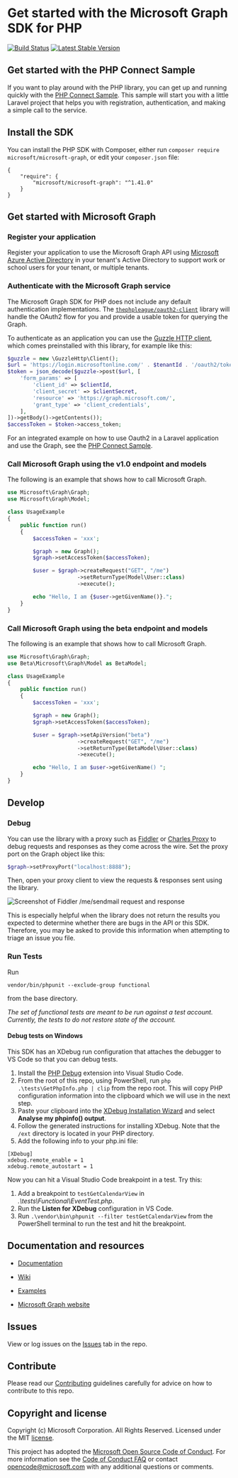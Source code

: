 # Get started with the Microsoft Graph SDK for PHP

[![Build Status](https://travis-ci.org/microsoftgraph/msgraph-sdk-php.svg?branch=master)](https://travis-ci.org/microsoftgraph/msgraph-sdk-php)
[![Latest Stable Version](https://poser.pugx.org/microsoft/microsoft-graph/version)](https://packagist.org/packages/microsoft/microsoft-graph)

## Get started with the PHP Connect Sample
If you want to play around with the PHP library, you can get up and running quickly with the [PHP Connect Sample](https://github.com/microsoftgraph/php-connect-sample). This sample will start you with a little Laravel project that helps you with registration, authentication, and making a simple call to the service.

## Install the SDK
You can install the PHP SDK with Composer, either run `composer require microsoft/microsoft-graph`, or edit your `composer.json` file:
```
{
    "require": {
        "microsoft/microsoft-graph": "^1.41.0"
    }
}
```
## Get started with Microsoft Graph

### Register your application

Register your application to use the Microsoft Graph API using [Microsoft Azure Active Directory](https://portal.azure.com/#blade/Microsoft_AAD_RegisteredApps/ApplicationsListBlade) in your tenant's Active Directory to support work or school users for your tenant, or multiple tenants.

### Authenticate with the Microsoft Graph service

The Microsoft Graph SDK for PHP does not include any default authentication implementations. The [`thephpleague/oauth2-client`](https://github.com/thephpleague/oauth2-client) library will handle the OAuth2 flow for you and provide a usable token for querying the Graph.

To authenticate as an application you can use the [Guzzle HTTP client](http://docs.guzzlephp.org/en/stable/), which comes preinstalled with this library, for example like this:
```php
$guzzle = new \GuzzleHttp\Client();
$url = 'https://login.microsoftonline.com/' . $tenantId . '/oauth2/token?api-version=1.0';
$token = json_decode($guzzle->post($url, [
    'form_params' => [
        'client_id' => $clientId,
        'client_secret' => $clientSecret,
        'resource' => 'https://graph.microsoft.com/',
        'grant_type' => 'client_credentials',
    ],
])->getBody()->getContents());
$accessToken = $token->access_token;
```
For an integrated example on how to use Oauth2 in a Laravel application and use the Graph, see the [PHP Connect Sample](https://github.com/microsoftgraph/php-connect-sample).

### Call Microsoft Graph using the v1.0 endpoint and models

The following is an example that shows how to call Microsoft Graph.

```php
use Microsoft\Graph\Graph;
use Microsoft\Graph\Model;

class UsageExample
{
    public function run()
    {
        $accessToken = 'xxx';

        $graph = new Graph();
        $graph->setAccessToken($accessToken);

        $user = $graph->createRequest("GET", "/me")
                      ->setReturnType(Model\User::class)
                      ->execute();

        echo "Hello, I am {$user->getGivenName()}.";
    }
}
```

### Call Microsoft Graph using the beta endpoint and models

The following is an example that shows how to call Microsoft Graph.

```php
use Microsoft\Graph\Graph;
use Beta\Microsoft\Graph\Model as BetaModel;

class UsageExample
{
    public function run()
    {
        $accessToken = 'xxx';

        $graph = new Graph();
        $graph->setAccessToken($accessToken);

        $user = $graph->setApiVersion("beta")
                      ->createRequest("GET", "/me")
                      ->setReturnType(BetaModel\User::class)
                      ->execute();

        echo "Hello, I am $user->getGivenName() ";
    }
}
```

## Develop

### Debug
You can use the library with a proxy such as [Fiddler](http://www.telerik.com/fiddler) or [Charles Proxy](https://www.charlesproxy.com/) to debug requests and responses as they come across the wire. Set the proxy port on the Graph object like this:
```php
$graph->setProxyPort("localhost:8888");
```
Then, open your proxy client to view the requests & responses sent using the library.

![Screenshot of Fiddler /me/sendmail request and response](https://github.com/microsoftgraph/msgraph-sdk-php/blob/master/docs/images/Fiddler.PNG)

This is especially helpful when the library does not return the results you expected to determine whether there are bugs in the API or this SDK. Therefore, you may be asked to provide this information when attempting to triage an issue you file.

### Run Tests

Run
 ```shell
vendor/bin/phpunit --exclude-group functional
```
from the base directory.

*The set of functional tests are meant to be run against a test account. Currently, the
tests to do not restore state of the account.*

#### Debug tests on Windows

This SDK has an XDebug run configuration that attaches the debugger to VS Code so that you can debug tests.

1. Install the [PHP Debug](https://marketplace.visualstudio.com/items?itemName=felixfbecker.php-debug) extension into Visual Studio Code.
2. From the root of this repo, using PowerShell, run `php .\tests\GetPhpInfo.php | clip` from the repo root. This will copy PHP configuration information into the clipboard which we will use in the next step.
3. Paste your clipboard into the [XDebug Installation Wizard](https://xdebug.org/wizard) and select **Analyse my phpinfo() output**.
4. Follow the generated instructions for installing XDebug. Note that the `/ext` directory is located in your PHP directory.
5. Add the following info to your php.ini file:

```
[XDebug]
xdebug.remote_enable = 1
xdebug.remote_autostart = 1
```

Now you can hit a Visual Studio Code breakpoint in a test. Try this:

1. Add a breakpoint to `testGetCalendarView` in *.\tests\Functional\EventTest.php*.
2. Run the **Listen for XDebug** configuration in VS Code.
3. Run `.\vendor\bin\phpunit --filter testGetCalendarView` from the PowerShell terminal to run the test and hit the breakpoint.

## Documentation and resources

* [Documentation](https://github.com/microsoftgraph/msgraph-sdk-php/blob/master/docs/index.html)

* [Wiki](https://github.com/microsoftgraph/msgraph-sdk-php/wiki)

* [Examples](https://github.com/microsoftgraph/msgraph-sdk-php/wiki/Example-calls)

* [Microsoft Graph website](https://developer.microsoft.com/en-us/graph/)

## Issues

View or log issues on the [Issues](https://github.com/microsoftgraph/msgraph-sdk-php/issues) tab in the repo.

## Contribute

Please read our [Contributing](https://github.com/microsoftgraph/msgraph-sdk-php/blob/master/CONTRIBUTING.md) guidelines carefully for advice on how to contribute to this repo.

## Copyright and license

Copyright (c) Microsoft Corporation. All Rights Reserved. Licensed under the MIT [license](LICENSE).

This project has adopted the [Microsoft Open Source Code of Conduct](https://opensource.microsoft.com/codeofconduct/). For more information see the [Code of Conduct FAQ](https://opensource.microsoft.com/codeofconduct/faq/) or contact [opencode@microsoft.com](mailto:opencode@microsoft.com) with any additional questions or comments.

